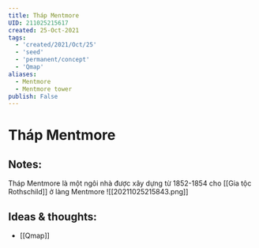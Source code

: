 ```yaml
---
title: Tháp Mentmore
UID: 211025215617
created: 25-Oct-2021
tags:
  - 'created/2021/Oct/25'
  - 'seed'
  - 'permanent/concept'
  - 'Qmap'
aliases:
  - Mentmore
  - Mentmore tower
publish: False
---
```

# Tháp Mentmore

## Notes:
Tháp Mentmore là một ngôi nhà được xây dựng từ 1852-1854 cho [[Gia tộc Rothschild]] ở làng Mentmore
![[20211025215843.png]]

## Ideas & thoughts:
- [[Qmap]]

